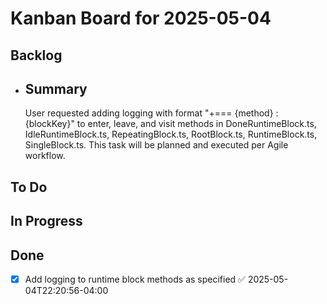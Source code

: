 # Kanban Board for 2025-05-04

## Backlog

- ## Summary
  User requested adding logging with format "+=== {method} : {blockKey}" to enter, leave, and visit methods in DoneRuntimeBlock.ts, IdleRuntimeBlock.ts, RepeatingBlock.ts, RootBlock.ts, RuntimeBlock.ts, SingleBlock.ts. This task will be planned and executed per Agile workflow.

## To Do

## In Progress

## Done

- [x] Add logging to runtime block methods as specified ✅ 2025-05-04T22:20:56-04:00
